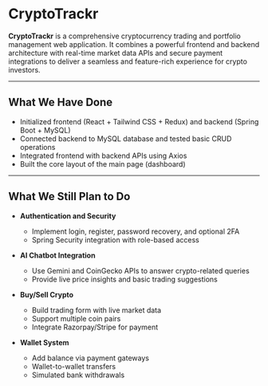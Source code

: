#  CryptoTrackr

**CryptoTrackr** is a comprehensive cryptocurrency trading and portfolio management web application. It combines a powerful frontend and backend architecture with real-time market data APIs and secure payment integrations to deliver a seamless and feature-rich experience for crypto investors.

---

##  What We Have Done

- Initialized frontend (React + Tailwind CSS + Redux) and backend (Spring Boot + MySQL)
- Connected backend to MySQL database and tested basic CRUD operations
- Integrated frontend with backend APIs using Axios
- Built the core layout of the main page (dashboard)

---

##  What We Still Plan to Do

- **Authentication and Security**  
  - Implement login, register, password recovery, and optional 2FA  
  - Spring Security integration with role-based access

- **AI Chatbot Integration**  
  - Use Gemini and CoinGecko APIs to answer crypto-related queries  
  - Provide live price insights and basic trading suggestions

- **Buy/Sell Crypto**  
  - Build trading form with live market data  
  - Support multiple coin pairs  
  - Integrate Razorpay/Stripe for payment

- **Wallet System**  
  - Add balance via payment gateways  
  - Wallet-to-wallet transfers  
  - Simulated bank withdrawals



